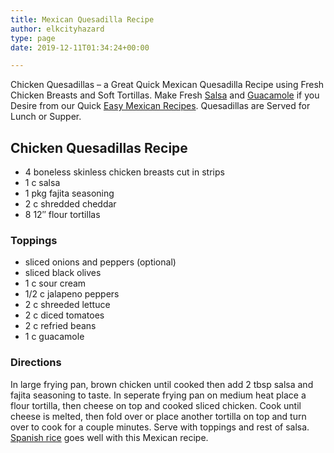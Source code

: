 ```yaml
---
title: Mexican Quesadilla Recipe
author: elkcityhazard
type: page
date: 2019-12-11T01:34:24+00:00

---
```

Chicken Quesadillas &#8211; a Great Quick Mexican Quesadilla Recipe using Fresh Chicken Breasts and Soft Tortillas. Make Fresh [Salsa][1] and [Guacamole][2] if you Desire from our Quick [Easy Mexican Recipes][3]. Quesadillas are Served for Lunch or Supper.

## Chicken Quesadillas Recipe

  * 4 boneless skinless chicken breasts cut in strips
  * 1 c salsa
  * 1 pkg fajita seasoning
  * 2 c shredded cheddar
  * 8 12&#8243; flour tortillas

### Toppings

  * sliced onions and peppers (optional)
  * sliced black olives
  * 1 c sour cream
  * 1/2 c jalapeno peppers
  * 2 c shreeded lettuce
  * 2 c diced tomatoes
  * 2 c refried beans
  * 1 c guacamole

### Directions

In large frying pan, brown chicken until cooked then add 2 tbsp salsa and fajita seasoning to taste. In seperate frying pan on medium heat place a flour tortilla, then cheese on top and cooked sliced chicken. Cook until cheese is melted, then fold over or place another tortilla on top and turn over to cook for a couple minutes. Serve with toppings and rest of salsa. [Spanish rice][4] goes well with this Mexican recipe.

 [1]: /wordpress/appetizers/fresh-mexican-salsa-recipe/
 [2]: /wordpress/appetizers/scratch-guacamole-recipe/
 [3]: /wordpress/easy-mexican-recipes/
 [4]: /wordpress/easy-mexican-recipes/quick-spanish-rice-recipe/